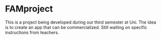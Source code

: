 # FAMproject
This is a project being developed during our third semester at Uni.
The idea is to create an app that can be commercialized. Still waiting on specific instructions from teachers.
